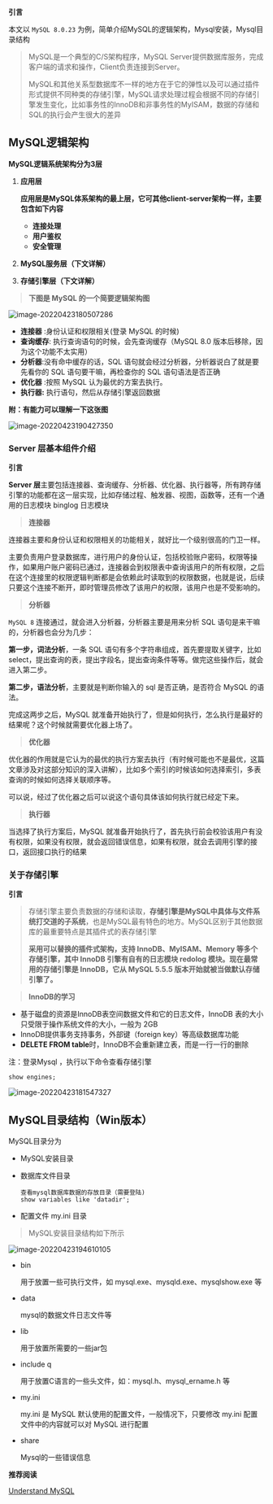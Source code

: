 

**引言**

本文以 `MySQL 8.0.23` 为例，简单介绍MySQL的逻辑架构，Mysql安装，Mysql目录结构

> MySQL是一个典型的C/S架构程序，MySQL Server提供数据库服务，完成客户端的请求和操作，Client负责连接到Server。
>
> MySQL和其他关系型数据库不一样的地方在于它的弹性以及可以通过插件形式提供不同种类的存储引擎，MySQL请求处理过程会根据不同的存储引擎发生变化，比如事务性的InnoDB和非事务性的MyISAM，数据的存储和SQL的执行会产生很大的差异

## MySQL逻辑架构

**MySQL逻辑系统架构分为3层**

1. **应用层**

   **应用层是MySQL体系架构的最上层，它可其他client-server架构一样，主要包含如下内容**

   - **连接处理**
   - **用户鉴权**
   - **安全管理**

2. **MySQL服务层（下文详解）**

3. **存储引擎层（下文详解）**

> **下图是 MySQL 的一个简要逻辑架构图**

![image-20220423180507286](https://s2.loli.net/2022/04/23/RLYAF4tzNVxEClb.png)

+ **连接器** :身份认证和权限相关(登录 MySQL 的时候)
+ **查询缓存**: 执行查询语句的时候，会先查询缓存（MySQL 8.0 版本后移除，因为这个功能不太实用）
+ **分析器**:没有命中缓存的话，SQL 语句就会经过分析器，分析器说白了就是要先看你的 SQL 语句要干嘛，再检查你的 SQL 语句语法是否正确
+ **优化器** :按照 MySQL 认为最优的方案去执行。
+ **执行器:** 执行语句，然后从存储引擎返回数据

**附：有能力可以理解一下这张图**

![image-20220423190427350](https://s2.loli.net/2022/04/23/SJ4Zq56uOhbBeNM.png)

### Server 层基本组件介绍

**引言**

**Server 层**主要包括连接器、查询缓存、分析器、优化器、执行器等，所有跨存储引擎的功能都在这一层实现，比如存储过程、触发器、视图，函数等，还有一个通用的日志模块 binglog 日志模块

> **连接器**

连接器主要和身份认证和权限相关的功能相关，就好比一个级别很高的门卫一样。

主要负责用户登录数据库，进行用户的身份认证，包括校验账户密码，权限等操作，如果用户账户密码已通过，连接器会到权限表中查询该用户的所有权限，之后在这个连接里的权限逻辑判断都是会依赖此时读取到的权限数据，也就是说，后续只要这个连接不断开，即时管理员修改了该用户的权限，该用户也是不受影响的。

> **分析器**

`MySQL 8` 连接通过，就会进入分析器，分析器主要是用来分析 SQL 语句是来干嘛的，分析器也会分为几步：

**第一步，词法分析**，一条 SQL 语句有多个字符串组成，首先要提取关键字，比如 select，提出查询的表，提出字段名，提出查询条件等等。做完这些操作后，就会进入第二步。

**第二步，语法分析**，主要就是判断你输入的 sql 是否正确，是否符合 MySQL 的语法。

完成这两步之后，MySQL 就准备开始执行了，但是如何执行，怎么执行是最好的结果呢？这个时候就需要优化器上场了。

> **优化器**

优化器的作用就是它认为的最优的执行方案去执行（有时候可能也不是最优，这篇文章涉及对这部分知识的深入讲解），比如多个索引的时候该如何选择索引，多表查询的时候如何选择关联顺序等。

可以说，经过了优化器之后可以说这个语句具体该如何执行就已经定下来。

> **执行器**

当选择了执行方案后，MySQL 就准备开始执行了，首先执行前会校验该用户有没有权限，如果没有权限，就会返回错误信息，如果有权限，就会去调用引擎的接口，返回接口执行的结果

### 关于存储引擎

**引言**

> 存储引擎主要负责数据的存储和读取，**存储引擎是MySQL中具体与文件系统打交道的子系统**，也是MySQL最有特色的地方。MySQL区别于其他数据库的最重要特点是其插件式的表存储引擎
>
> 
>
> **采用可以替换的插件式架构，支持 InnoDB、MyISAM、Memory 等多个存储引擎，其中 InnoDB 引擎有自有的日志模块 redolog 模块。现在最常用的存储引擎是 InnoDB，它从 MySQL 5.5.5 版本开始就被当做默认存储引擎了。**

> **InnoDB的学习**

+ 基于磁盘的资源是InnoDB表空间数据文件和它的日志文件，InnoDB 表的大小只受限于操作系统文件的大小，一般为 2GB
+ InnoDB提供事务支持事务，外部键（foreign key）等高级数据库功能
+ **DELETE  FROM table**时，InnoDB不会重新建立表，而是一行一行的删除



注：登录Mysql ，执行以下命令查看存储引擎

```
show engines;
```

![image-20220423181547327](https://s2.loli.net/2022/04/23/gOAC1vTHfX5Limp.png)

## MySQL目录结构（Win版本）

MySQL目录分为

+ MySQL安装目录

+ 数据库文件目录

  ```
  查看mysql数据库数据的存放目录（需要登陆)
  show variables like 'datadir'; 
  ```

+ 配置文件 my.ini 目录

> MySQL安装目录结构如下所示

![image-20220423194610105](https://s2.loli.net/2022/04/23/emuWBwCLREqknX4.png)



+ bin

  用于放置一些可执行文件，如 mysql.exe、mysqld.exe、mysqlshow.exe 等

+ data

  mysql的数据文件日志文件等

+ lib

  用于放置所需要的一些jar包

+ include q

  用于放置C语言的一些头文件，如：mysql.h、mysql_ername.h 等

+ my.ini

  my.ini 是 MySQL 默认使用的配置文件，一般情况下，只要修改 my.ini 配置文件中的内容就可以对 MySQL 进行配置

+ share

  Mysql的一些错误信息



**推荐阅读**

[Understand MySQL](https://www.rathishkumar.in/2016/04/understanding-mysql-architecture.html)
